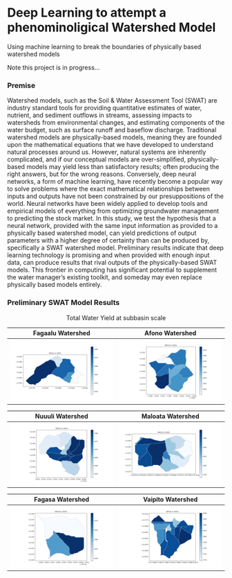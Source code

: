 # Deep Learning to attempt a phenominoligical Watershed Model 
 Using machine learning to break the boundaries of physically based watershed models

Note this project is in progress...

### Premise 
Watershed models, such as the Soil & Water Assessment Tool (SWAT) are industry standard tools for providing quantitative estimates of water, nutrient, and sediment outflows in streams, assessing impacts to watersheds from environmental changes, and estimating components of the water budget, such as surface runoff and baseflow discharge. Traditional watershed models are physically-based models, meaning they are founded upon the mathematical equations that we have developed to understand natural processes around us. However, natural systems are inherently complicated, and if our conceptual models are over-simplified, physically-based models may yield less than satisfactory results; often producing the right answers, but for the wrong reasons. Conversely, deep neural networks, a form of machine learning, have recently become a popular way to solve problems where the exact mathematical relationships between inputs and outputs have not been constrained by our presuppositions of the world. Neural networks have been widely applied to develop tools and empirical models of everything from optimizing groundwater management to predicting the stock market. In this study, we test the hypothesis that a neural network, provided with the same input information as provided to a physically based watershed model, can yield predictions of output parameters with a higher degree of certainty than can be produced by, specifically a SWAT watershed model. Preliminary results indicate that deep learning technology is promising and when provided with enough input data, can produce results that rival outputs of the physically-based SWAT models. This frontier in computing has significant potential to supplement the water manager’s existing toolkit, and someday may even replace physically based models entirely. 



### Preliminary SWAT Model Results
<p align="center">
   Total Water Yield at subbasin scale
</p>           

Fagaalu Watershed            |  Afono Watershed
:-------------------------:|:-------------------------:
![](/Q_SWAT_workflow_testing/1_fagaalu/model/Fagaalu_2/Figures/WYLD_2015.png)  |  ![](Q_SWAT_workflow_testing/2_Afono/model/Afono_2/Figures/WYLD_2015.png)

Nuuuli Watershed            |  Maloata Watershed
:-------------------------:|:-------------------------:
![](/Q_SWAT_workflow_testing/3_Nuuuli/model/Nuuuli_2/Figures/WYLD_2015.png)  |  ![](Q_SWAT_workflow_testing/5_Maloata/model/Maloata_2/Figures/WYLD_2015.png)

Fagasa Watershed            |  Vaipito Watershed
:-------------------------:|:-------------------------:
![](/Q_SWAT_workflow_testing/6_Fagasa/model/Fagasa_2/Figures/WYLD_2015.png)  |  ![](Q_SWAT_workflow_testing/8_vaipito/model/Vaipito_2/Figures/WYLD_2015.png)
